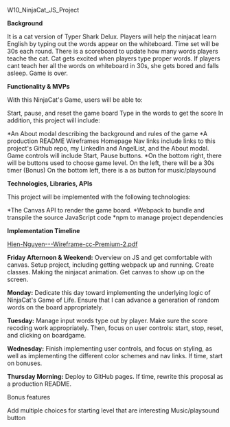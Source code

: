 W10_NinjaCat_JS_Project

**Background**

It is a cat version of Typer Shark Delux. Players will help the ninjacat learn English by typing out the words appear on the whiteboard. Time set will be 30s each round. There is a scoreboard to update how many words players teache the cat. Cat gets excited when players type proper words. If players cant teach her all the words on whiteboard in 30s, she gets bored and falls asleep. Game is over.

**Functionality & MVPs**

With this NinjaCat's Game, users will be able to:

Start, pause, and reset the game board Type in the words to get the score In addition, this project will include:

*An About modal describing the background and rules of the game 
*A production README Wireframes Homepage Nav links include links to this project's Github repo, my LinkedIn and AngelList, and the About modal. Game controls will include Start, Pause buttons. 
*On the bottom right, there will be buttons used to choose game level. On the left, there will be a 30s timer (Bonus) On the bottom left, there is a as button for music/playsound

**Technologies, Libraries, APIs**

This project will be implemented with the following technologies:

*The Canvas API to render the game board.
*Webpack to bundle and transpile the source JavaScript code 
*npm to manage project dependencies

**Implementation Timeline**

[Hien-Nguyen---Wireframe-cc-Premium-2.pdf](https://github.com/meeke198/W10_NinjaCat_JS_Project/files/7313616/Hien-Nguyen---Wireframe-cc-Premium-2.pdf)

**Friday Afternoon & Weekend:** 
Overview on JS and get comfortable with canvas. 
Setup project, including getting webpack up and running. 
Create classes. 
Making the ninjacat animation. 
Get canvas to show up on the screen.

**Monday:** Dedicate this day toward implementing the underlying logic of NinjaCat's Game of Life. Ensure that I can advance a generation of random words on the board appropriately.

**Tuesday:** Manage input words type out by player. Make sure the score recoding work appropriately. Then, focus on user controls: start, stop, reset, and clicking on boardgame.

**Wednesday:** Finish implementing user controls, and focus on styling, as well as implementing the different color schemes and nav links. If time, start on bonuses.

**Thursday Morning:** Deploy to GitHub pages. If time, rewrite this proposal as a production README.

Bonus features

Add multiple choices for starting level that are interesting Music/playsound button
